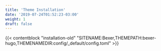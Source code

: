 ```yaml
---
title: 'Theme Installation'
date: '2019-07-24T01:52:23-03:00'
weight: 1
draft: false
---
```


{{< contentblock "installation-old" "SITENAME:Bexer,THEMEPATH:bexer-hugo,THEMENAMEDIR:config/_default/config.toml" >}}
